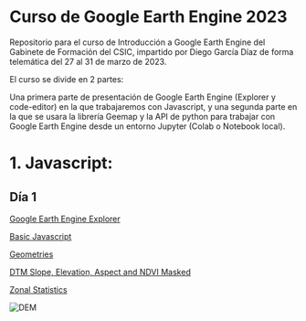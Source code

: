 # Curso de Google Earth Engine 2023

Repositorio para el curso de Introducción a Google Earth Engine del Gabinete de Formación del CSIC, impartido por Diego García Díaz de forma telemática del 27 al 31 de marzo de 2023.

El curso se divide en 2 partes:

Una primera parte de presentación de Google Earth Engine (Explorer y code-editor) en la que trabajaremos con Javascript, y una segunda parte en la que se usara la librería Geemap y la API de python para trabajar con Google Earth Engine desde un entorno Jupyter (Colab o Notebook local).

# 1. Javascript:

## Día 1

[Google Earth Engine Explorer](https://explorer.earthengine.google.com/#workspace)

[Basic Javascript](https://github.com/Digdgeo/GEE_Course_2023/blob/master/Dia1/Javascript%20B%C3%A1sico.js)

[Geometries](https://github.com/Digdgeo/GEE_Course_2023/blob/master/Dia1/Geometries.js)

[DTM Slope, Elevation, Aspect and NDVI Masked](https://github.com/Digdgeo/GEE_Course_2023/blob/master/Dia1/DTM_NDVI_Masked.js)

[Zonal Statistics](https://github.com/Digdgeo/GEE_Course_2023/blob/master/Dia1/srtm_municipios_zonal_stats.js)

![DEM](https://i.imgur.com/B6IZv2z.jpg)